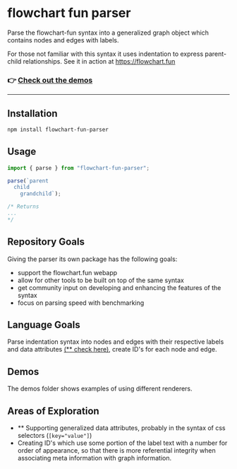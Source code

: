# flowchart fun parser

Parse the flowchart-fun syntax into a generalized graph object which contains nodes and edges with labels.

For those not familiar with this syntax it uses indentation to express parent-child relationships. See it in action at https://flowchart.fun

### 👉 [Check out the demos](https://flowchart-fun-parser-demos.vercel.app/)

---

## Installation

```bash
npm install flowchart-fun-parser
```

## Usage

```js
import { parse } from "flowchart-fun-parser";

parse(`parent
  child
    grandchild`);

/* Returns
...
*/
```

## Repository Goals

Giving the parser its own package has the following goals:

- support the flowchart.fun webapp
- allow for other tools to be built on top of the same syntax
- get community input on developing and enhancing the features of the syntax
- focus on parsing speed with benchmarking

## Language Goals

Parse indentation syntax into nodes and edges with their respective labels and data attributes [(\*\* check here)](#areas-of-exploration), create ID's for each node and edge.

## Demos

The demos folder shows examples of using different renderers.

## Areas of Exploration

- \*\* Supporting generalized data attributes, probably in the syntax of css selectors (`[key="value"]`)
- Creating ID's which use some portion of the label text with a number for order of appearance, so that there is more referential integrity when associating meta information with graph information.
